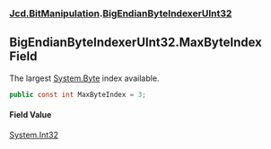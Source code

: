 ### [Jcd.BitManipulation](Jcd.BitManipulation.md 'Jcd.BitManipulation').[BigEndianByteIndexerUInt32](Jcd.BitManipulation.BigEndianByteIndexerUInt32.md 'Jcd.BitManipulation.BigEndianByteIndexerUInt32')

## BigEndianByteIndexerUInt32.MaxByteIndex Field

The largest [System.Byte](https://docs.microsoft.com/en-us/dotnet/api/System.Byte 'System.Byte') index available.

```csharp
public const int MaxByteIndex = 3;
```

#### Field Value
[System.Int32](https://docs.microsoft.com/en-us/dotnet/api/System.Int32 'System.Int32')